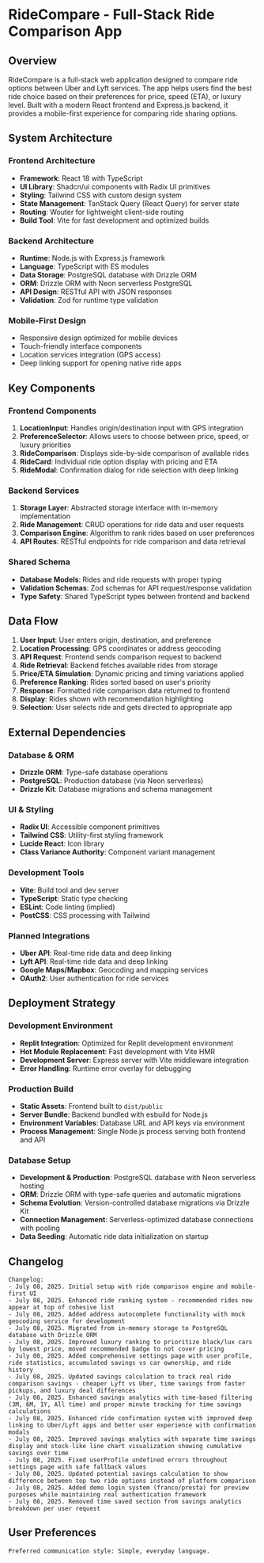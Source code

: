 # RideCompare - Full-Stack Ride Comparison App

## Overview

RideCompare is a full-stack web application designed to compare ride options between Uber and Lyft services. The app helps users find the best ride choice based on their preferences for price, speed (ETA), or luxury level. Built with a modern React frontend and Express.js backend, it provides a mobile-first experience for comparing ride sharing options.

## System Architecture

### Frontend Architecture
- **Framework**: React 18 with TypeScript
- **UI Library**: Shadcn/ui components with Radix UI primitives
- **Styling**: Tailwind CSS with custom design system
- **State Management**: TanStack Query (React Query) for server state
- **Routing**: Wouter for lightweight client-side routing
- **Build Tool**: Vite for fast development and optimized builds

### Backend Architecture
- **Runtime**: Node.js with Express.js framework
- **Language**: TypeScript with ES modules
- **Data Storage**: PostgreSQL database with Drizzle ORM
- **ORM**: Drizzle ORM with Neon serverless PostgreSQL
- **API Design**: RESTful API with JSON responses
- **Validation**: Zod for runtime type validation

### Mobile-First Design
- Responsive design optimized for mobile devices
- Touch-friendly interface components
- Location services integration (GPS access)
- Deep linking support for opening native ride apps

## Key Components

### Frontend Components
1. **LocationInput**: Handles origin/destination input with GPS integration
2. **PreferenceSelector**: Allows users to choose between price, speed, or luxury priorities
3. **RideComparison**: Displays side-by-side comparison of available rides
4. **RideCard**: Individual ride option display with pricing and ETA
5. **RideModal**: Confirmation dialog for ride selection with deep linking

### Backend Services
1. **Storage Layer**: Abstracted storage interface with in-memory implementation
2. **Ride Management**: CRUD operations for ride data and user requests
3. **Comparison Engine**: Algorithm to rank rides based on user preferences
4. **API Routes**: RESTful endpoints for ride comparison and data retrieval

### Shared Schema
- **Database Models**: Rides and ride requests with proper typing
- **Validation Schemas**: Zod schemas for API request/response validation
- **Type Safety**: Shared TypeScript types between frontend and backend

## Data Flow

1. **User Input**: User enters origin, destination, and preference
2. **Location Processing**: GPS coordinates or address geocoding
3. **API Request**: Frontend sends comparison request to backend
4. **Ride Retrieval**: Backend fetches available rides from storage
5. **Price/ETA Simulation**: Dynamic pricing and timing variations applied
6. **Preference Ranking**: Rides sorted based on user's priority
7. **Response**: Formatted ride comparison data returned to frontend
8. **Display**: Rides shown with recommendation highlighting
9. **Selection**: User selects ride and gets directed to appropriate app

## External Dependencies

### Database & ORM
- **Drizzle ORM**: Type-safe database operations
- **PostgreSQL**: Production database (via Neon serverless)
- **Drizzle Kit**: Database migrations and schema management

### UI & Styling
- **Radix UI**: Accessible component primitives
- **Tailwind CSS**: Utility-first styling framework
- **Lucide React**: Icon library
- **Class Variance Authority**: Component variant management

### Development Tools
- **Vite**: Build tool and dev server
- **TypeScript**: Static type checking
- **ESLint**: Code linting (implied)
- **PostCSS**: CSS processing with Tailwind

### Planned Integrations
- **Uber API**: Real-time ride data and deep linking
- **Lyft API**: Real-time ride data and deep linking
- **Google Maps/Mapbox**: Geocoding and mapping services
- **OAuth2**: User authentication for ride services

## Deployment Strategy

### Development Environment
- **Replit Integration**: Optimized for Replit development environment
- **Hot Module Replacement**: Fast development with Vite HMR
- **Development Server**: Express server with Vite middleware integration
- **Error Handling**: Runtime error overlay for debugging

### Production Build
- **Static Assets**: Frontend built to `dist/public`
- **Server Bundle**: Backend bundled with esbuild for Node.js
- **Environment Variables**: Database URL and API keys via environment
- **Process Management**: Single Node.js process serving both frontend and API

### Database Setup
- **Development & Production**: PostgreSQL database with Neon serverless hosting
- **ORM**: Drizzle ORM with type-safe queries and automatic migrations
- **Schema Evolution**: Version-controlled database migrations via Drizzle Kit
- **Connection Management**: Serverless-optimized database connections with pooling
- **Data Seeding**: Automatic ride data initialization on startup

## Changelog

```
Changelog:
- July 08, 2025. Initial setup with ride comparison engine and mobile-first UI
- July 08, 2025. Enhanced ride ranking system - recommended rides now appear at top of cohesive list
- July 08, 2025. Added address autocomplete functionality with mock geocoding service for development
- July 08, 2025. Migrated from in-memory storage to PostgreSQL database with Drizzle ORM
- July 08, 2025. Improved luxury ranking to prioritize black/lux cars by lowest price, moved recommended badge to not cover pricing
- July 08, 2025. Added comprehensive settings page with user profile, ride statistics, accumulated savings vs car ownership, and ride history
- July 08, 2025. Updated savings calculation to track real ride comparison savings - cheaper Lyft vs Uber, time savings from faster pickups, and luxury deal differences
- July 08, 2025. Enhanced savings analytics with time-based filtering (3M, 6M, 1Y, All time) and proper minute tracking for time savings calculations
- July 08, 2025. Enhanced ride confirmation system with improved deep linking to Uber/Lyft apps and better user experience with confirmation modals
- July 08, 2025. Improved savings analytics with separate time savings display and stock-like line chart visualization showing cumulative savings over time
- July 08, 2025. Fixed userProfile undefined errors throughout settings page with safe fallback values
- July 08, 2025. Updated potential savings calculation to show difference between top two ride options instead of platform comparison
- July 08, 2025. Added demo login system (franco/presta) for preview purposes while maintaining real authentication framework
- July 08, 2025. Removed time saved section from savings analytics breakdown per user request
```

## User Preferences

```
Preferred communication style: Simple, everyday language.
```
